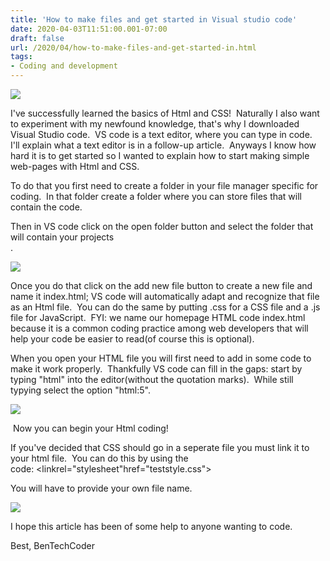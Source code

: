 ```yaml
---
title: 'How to make files and get started in Visual studio code'
date: 2020-04-03T11:51:00.001-07:00
draft: false
url: /2020/04/how-to-make-files-and-get-started-in.html
tags: 
- Coding and development
---
```


[![](https://1.bp.blogspot.com/-IEB4ld6Q3WY/XoeFliBDy0I/AAAAAAAAE2g/yvWpDKHe350wNJoEaq3DKKmB091AOTULwCKgBGAsYHg/s400/IMG_20200403_144736-01.jpeg)](https://1.bp.blogspot.com/-IEB4ld6Q3WY/XoeFliBDy0I/AAAAAAAAE2g/yvWpDKHe350wNJoEaq3DKKmB091AOTULwCKgBGAsYHg/s1600/IMG_20200403_144736-01.jpeg)

I've successfully learned the basics of Html and CSS!  Naturally I also want to experiment with my newfound knowledge, that's why I downloaded Visual Studio code.  VS code is a text editor, where you can type in code.  I'll explain what a text editor is in a follow-up article.  Anyways I know how hard it is to get started so I wanted to explain how to start making simple web-pages with Html and CSS. 

  

  

  

  

To do that you first need to create a folder in your file manager specific for coding.  In that folder create a folder where you can store files that will contain the code.

  

  

  

  

  

  

Then in VS code click on the open folder button and select the folder that will contain your projects  
.

[![](https://1.bp.blogspot.com/-PPjkXwNGz9k/XoaLzHEK3VI/AAAAAAAAE1g/Zw2J5LAdGNAof70MdLMSJHW9kcRm72FVwCNcBGAsYHQ/s640/Annotation%2B2020-04-02%2B210351.png)](https://1.bp.blogspot.com/-PPjkXwNGz9k/XoaLzHEK3VI/AAAAAAAAE1g/Zw2J5LAdGNAof70MdLMSJHW9kcRm72FVwCNcBGAsYHQ/s1600/Annotation%2B2020-04-02%2B210351.png)

  

Once you do that click on the add new file button to create a new file and name it index.html; VS code will automatically adapt and recognize that file as an Html file.  You can do the same by putting .css for a CSS file and a .js file for JavaScript.  FYI: we name our homepage HTML code index.html because it is a common coding practice among web developers that will help your code be easier to read(of course this is optional).

  

  

  

When you open your HTML file you will first need to add in some code to make it work properly.  Thankfully VS code can fill in the gaps: start by typing "html" into the editor(without the quotation marks).  While still typying select the option "html:5".  

[![](https://1.bp.blogspot.com/-IPcAIiYCCW4/XoaSUHxGLoI/AAAAAAAAE1s/30AtmRTfCI4EzGf9piM8o5jqcNknZN1wQCNcBGAsYHQ/s400/SharedScreenshot.jpg)](https://1.bp.blogspot.com/-IPcAIiYCCW4/XoaSUHxGLoI/AAAAAAAAE1s/30AtmRTfCI4EzGf9piM8o5jqcNknZN1wQCNcBGAsYHQ/s1600/SharedScreenshot.jpg)

 Now you can begin your Html coding!

  

  

If you've decided that CSS should go in a seperate file you must link it to your html file.  You can do this by using the code: <linkrel\="stylesheet"href\="teststyle.css"\>

You will have to provide your own file name.

[![](https://1.bp.blogspot.com/--gX0mEwW9no/XoaT6i1wJKI/AAAAAAAAE14/GD8W2qvpdOEMQrx9jN9QviORXoSAy00TACNcBGAsYHQ/s640/SharedScreenshot.jpg)](https://1.bp.blogspot.com/--gX0mEwW9no/XoaT6i1wJKI/AAAAAAAAE14/GD8W2qvpdOEMQrx9jN9QviORXoSAy00TACNcBGAsYHQ/s1600/SharedScreenshot.jpg)

  

  

  

  

  

  

  

I hope this article has been of some help to anyone wanting to code.

  

  

  

  

  

  

Best, BenTechCoder